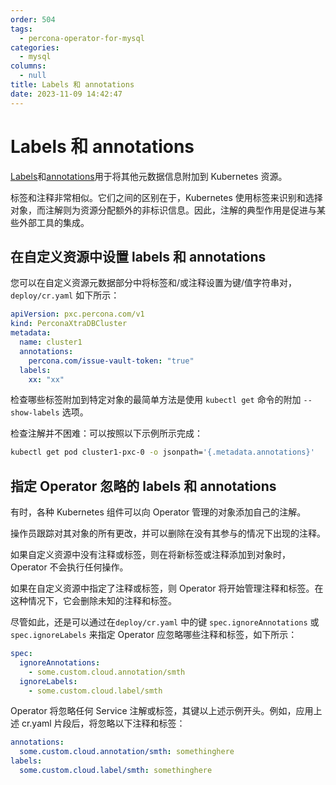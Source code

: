 ```yaml
---
order: 504
tags: 
  - percona-operator-for-mysql
categories: 
  - mysql
columns: 
  - null
title: Labels 和 annotations
date: 2023-11-09 14:42:47
---
```


# Labels 和 annotations

[Labels](https://kubernetes.io/docs/concepts/overview/working-with-objects/labels/)和[annotations](https://kubernetes.io/docs/concepts/overview/working-with-objects/annotations/)用于将其他元数据信息附加到 Kubernetes 资源。

标签和注释非常相似。它们之间的区别在于，Kubernetes 使用标签来识别和选择对象，而注解则为资源分配额外的非标识信息。因此，注解的典型作用是促进与某些外部工具的集成。

## 在自定义资源中设置 labels 和 annotations

您可以在自定义资源元数据部分中将标签和/或注释设置为键/值字符串对， `deploy/cr.yaml` 如下所示：

```yaml
apiVersion: pxc.percona.com/v1
kind: PerconaXtraDBCluster
metadata:
  name: cluster1
  annotations:
    percona.com/issue-vault-token: "true"
  labels:
    xx: "xx"
```

检查哪些标签附加到特定对象的最简单方法是使用 `kubectl get` 命令的附加 `--show-labels` 选项。

检查注解并不困难：可以按照以下示例所示完成：

```bash
kubectl get pod cluster1-pxc-0 -o jsonpath='{.metadata.annotations}'
```

## 指定 Operator 忽略的 labels 和 annotations

有时，各种 Kubernetes 组件可以向 Operator 管理的对象添加自己的注解。

操作员跟踪对其对象的所有更改，并可以删除在没有其参与的情况下出现的注释。

如果自定义资源中没有注释或标签，则在将新标签或注释添加到对象时，Operator 不会执行任何操作。

如果在自定义资源中指定了注释或标签，则 Operator 将开始管理注释和标签。在这种情况下，它会删除未知的注释和标签。

尽管如此，还是可以通过在`deploy/cr.yaml` 中的键 `spec.ignoreAnnotations` 或 `spec.ignoreLabels` 来指定 Operator 应忽略哪些注释和标签，如下所示：

```yaml
spec:
  ignoreAnnotations:
    - some.custom.cloud.annotation/smth
  ignoreLabels:
    - some.custom.cloud.label/smth
```

Operator 将忽略任何 Service 注解或标签，其键以上述示例开头。例如，应用上述 cr.yaml 片段后，将忽略以下注释和标签：

```yaml
annotations:
  some.custom.cloud.annotation/smth: somethinghere
labels:
  some.custom.cloud.label/smth: somethinghere
```
